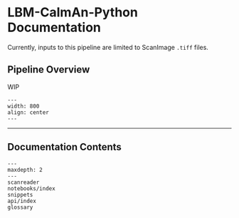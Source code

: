 # LBM-CaImAn-Python Documentation 

Currently, inputs to this pipeline are limited to ScanImage `.tiff` files.

## Pipeline Overview

WIP

```{thumbnail} https://github.com/MillerBrainObservatory/static-assets/blob/master/_images/ex_diagram.png
---
width: 800
align: center
---

```

----------------

## Documentation Contents

```{toctree}
---
maxdepth: 2
---
scanreader
notebooks/index
snippets
api/index
glossary
```

<!-- image_gallery -->
<!-- glossary -->
<!-- snippets.md -->
